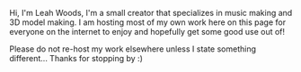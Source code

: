 Hi, I'm Leah Woods, I'm a small creator that specializes in music making and 3D model making.
I am hosting most of my own work here on this page for everyone on the internet to enjoy and hopefully get some good use out of!

Please do not re-host my work elsewhere unless I state something different... Thanks for stopping by :)
